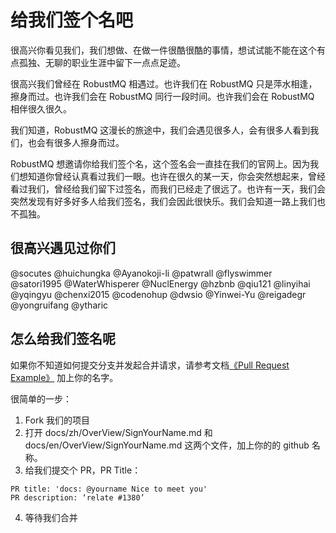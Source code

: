 # 给我们签个名吧

很高兴你看见我们，我们想做、在做一件很酷很酷的事情，想试试能不能在这个有点孤独、无聊的职业生涯中留下一点点足迹。

很高兴我们曾经在 RobustMQ 相遇过。也许我们在 RobustMQ 只是萍水相逢，擦身而过。也许我们会在 RobustMQ 同行一段时间。也许我们会在 RobustMQ 相伴很久很久。

我们知道，RobustMQ 这漫长的旅途中，我们会遇见很多人，会有很多人看到我们，也会有很多人擦身而过。

RobustMQ 想邀请你给我们签个名，这个签名会一直挂在我们的官网上。因为我们想知道你曾经认真看过我们一眼。也许在很久的某一天，你会突然想起来，曾经看过我们，曾经给我们留下过签名，而我们已经走了很远了。也许有一天，我们会突然发现有好多好多人给我们签名，我们会因此很快乐。我们会知道一路上我们也不孤独。

## 很高兴遇见过你们
@socutes
@huichungka
@Ayanokoji-li
@patwrall
@flyswimmer
@satori1995
@WaterWhisperer
@NuclEnergy
@hzbnb
@qiu121
@linyihai
@yqingyu
@chenxi2015
@codenohup
@dwsio
@Yinwei-Yu
@reigadegr
@yongruifang
@ytharic

## 怎么给我们签名呢

如果你不知道如何提交分支并发起合并请求，请参考文档[《Pull Request Example》](../ContributionGuide/Pull-Request-Example.md) 加上你的名字。

很简单的一步：

1. Fork 我们的项目
2. 打开 docs/zh/OverView/SignYourName.md 和 docs/en/OverView/SignYourName.md 这两个文件，加上你的的 github 名称。
3. 给我们提交个 PR，PR Title：

```
PR title: 'docs: @yourname Nice to meet you'
PR description: ‘relate #1380’
```
4. 等待我们合并
